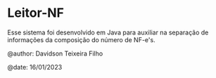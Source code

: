# Leitor-NF

Esse sistema foi desenvolvido em Java para auxiliar na separação de informações da composição do número de NF-e's.

@author:  Davidson Teixeira Filho

@date:    16/01/2023
